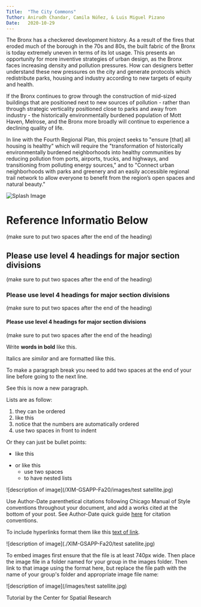 ```yaml
---
Title:  "The City Commons"
Tuthor: Anirudh Chandar, Camila Núñez, & Luis Miguel Pizano
Date:   2020-10-29
---
```

The Bronx has a checkered development history. As a result of the fires that eroded much of the borough in the 70s and 80s, the built fabric of the Bronx is today extremely uneven in terms of its lot usage. This presents an opportunity for more inventive strategies of urban design, as the Bronx faces increasing density and pollution pressures. How can designers better understand these new pressures on the city and generate protocols which redistribute parks, housing and industry according to new targets of equity and health. 

If the Bronx continues to grow through the construction of mid-sized buildings that are positioned next to new sources of pollution - rather than through strategic verticality positioned close to parks and away from industry - the historically environmentally burdened population of Mott Haven, Melrose, and the Bronx more broadly will continue to experience a declining quality of life. 

In line with the Fourth Regional Plan, this project seeks to "ensure [that] all housing is healthy" which will require the "transformation of historically environmentally burdened neighborhoods into healthy communities by reducing pollution from ports, airports, trucks, and highways, and transitioning from polluting energy sources," and to "Connect urban neighborhoods with parks and greenery and an easily accessible regional trail network to allow everyone to benefit from the region’s open spaces and natural beauty." 

![Splash Image](PollutionSplash.png)



# Reference Informatio Below 
(make sure to put two spaces after the end of the heading)

## Please use level 4 headings for major section divisions  
(make sure to put two spaces after the end of the heading)

### Please use level 4 headings for major section divisions  
(make sure to put two spaces after the end of the heading)

#### Please use level 4 headings for major section divisions  
(make sure to put two spaces after the end of the heading)

Write **words in bold** like this.  

Italics are *similar* and are formatted like this.  

To make a paragraph break you need to add two spaces at the end of your line before going to the next line.  

See this is now a new paragraph.  

Lists are as follow:
1. they can be ordered
1. like this
1. notice that the numbers are automatically ordered
  1. use two spaces in front to indent

Or they can just be bullet points:
- like this
* or like this
  - use two spaces
  - to have nested lists

![description of image](/XIM-GSAPP-Fa20/images/test satellite.jpg)

Use Author-Date parenthetical citations following Chicago Manual of Style conventions throughout your document, and add a works cited at the bottom of your post. See Author-Date quick guide [here](https://www-chicagomanualofstyle-org.ezproxy.cul.columbia.edu/tools_citationguide/citation-guide-2.html) for citation conventions.  

To include hyperlinks format them like this [text of link](https://github.com/).  

![description of image](./XIM-GSAPP-Fa20/test satellite.jpg)

To embed images first ensure that the file is at least 740px wide. Then place the image file in a folder named for your group in the images folder. Then link to that image using the format here, but replace the file path with the name of your group's folder and appropriate image file name:  

![description of image](/images/test satellite.jpg)


Tutorial by the Center for Spatial Research
